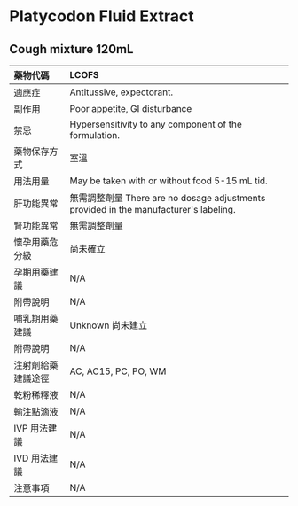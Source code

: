 # Platycodon Fluid Extract

## Cough mixture 120mL

| 藥物代碼           | LCOFS                                                                                  |
|:-------------------|:---------------------------------------------------------------------------------------|
| 適應症             | Antitussive, expectorant.                                                              |
| 副作用             | Poor appetite, GI disturbance                                                          |
| 禁忌               | Hypersensitivity to any component of the formulation.                                  |
| 藥物保存方式       | 室溫                                                                                   |
| 用法用量           | May be taken with or without food 5-15 mL tid.                                         |
| 肝功能異常         | 無需調整劑量  There are no dosage adjustments provided in the manufacturer's labeling. |
| 腎功能異常         | 無需調整劑量                                                                           |
| 懷孕用藥危分級     | 尚未確立                                                                               |
| 孕期用藥建議       | N/A                                                                                    |
| 附帶說明           | N/A                                                                                    |
| 哺乳期用藥建議     | Unknown 尚未建立                                                                       |
| 附帶說明           | N/A                                                                                    |
| 注射劑給藥建議途徑 | AC, AC15, PC, PO, WM                                                                   |
| 乾粉稀釋液         | N/A                                                                                    |
| 輸注點滴液         | N/A                                                                                    |
| IVP 用法建議       | N/A                                                                                    |
| IVD 用法建議       | N/A                                                                                    |
| 注意事項           | N/A                                                                                    |

